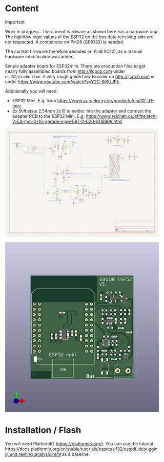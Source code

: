 # Content
> [!IMPORTANT]  
> Work in progress.
> The current hardware as shown here has a hardware bug:
> The high/low logic values of the ESP32 on the bus data receiving side are not
> respected. A comparator on Pin28 (GPIO32) is needed.
>
> The current firmware therefore decodes on Pin9 (IO12),
> as a manual hardware modification was added.

Simple adapter board for ESP32mini.
There are production files to get nearly fully assembled boards from http://jlcpcb.com under `esp32/production`.
A very rough guide how to order on http://jlcpcb.com is under https://www.youtube.com/watch?v=Y2G-SiKUJPk.

Additionally you will need:
- ESP32 Mini. E.g. from https://www.az-delivery.de/products/esp32-d1-mini
- 2x Stiftleiste 2,54mm 2x10 to solder into the adapter and connect the adapter PCB to the ESP32 Mini. E.g. https://www.reichelt.de/stiftleisten-2-54-mm-2x10-gerade-mpe-087-2-020-p119898.html

![Schematic, PDF version in esp32 subfolder](https://raw.githubusercontent.com/gdoor-org/gdoor/main/doc/esp32-schem.png)

![3D Render of ESP32 adapterboard](https://raw.githubusercontent.com/gdoor-org/gdoor/main/doc/esp32-pcb.png)

# Installation / Flash
You will need PlatformIO (https://platformio.org/).
You can use the tutorial https://docs.platformio.org/en/stable/tutorials/espressif32/espidf_debugging_unit_testing_analysis.html
as a baseline.
